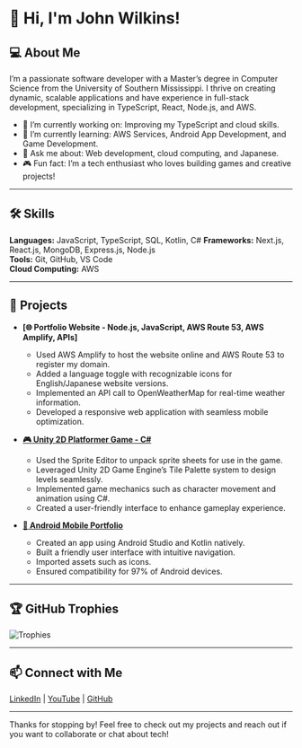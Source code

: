 # 👋 Hi, I'm John Wilkins!

## 💻 About Me
I’m a passionate software developer with a Master’s degree in Computer Science from the University of Southern Mississippi. I thrive on creating dynamic, scalable applications and have experience in full-stack development, specializing in TypeScript, React, Node.js, and AWS.

- 🔭 I’m currently working on: Improving my TypeScript and cloud skills.
- 🌱 I’m currently learning: AWS Services, Android App Development, and Game Development.
- 💬 Ask me about: Web development, cloud computing, and Japanese.
- 🎮 Fun fact: I’m a tech enthusiast who loves building games and creative projects!

---

## 🛠️ Skills
**Languages:** JavaScript, TypeScript, SQL, Kotlin, C#
**Frameworks:** Next.js, React.js, MongoDB, Express.js, Node.js  
**Tools:** Git, GitHub, VS Code  
**Cloud Computing:** AWS

---

## 🚀 Projects


- **[🌐 Portfolio Website - Node.js, JavaScript, AWS Route 53, AWS Amplify, APIs]**  
  - Used AWS Amplify to host the website online and AWS Route 53 to register my domain.  
  - Added a language toggle with recognizable icons for English/Japanese website versions.  
  - Implemented an API call to OpenWeatherMap for real-time weather information.  
  - Developed a responsive web application with seamless mobile optimization.
    


- **[🎮 Unity 2D Platformer Game - C#](https://github.com/wilkinsjohnstanley/2DUnityGame)**  
  - Used the Sprite Editor to unpack sprite sheets for use in the game.  
  - Leveraged Unity 2D Game Engine’s Tile Palette system to design levels seamlessly.  
  - Implemented game mechanics such as character movement and animation using C#.  
  - Created a user-friendly interface to enhance gameplay experience.

- **[📱 Android Mobile Portfolio](https://github.com/wilkinsjohnstanley/KotlinPortfolioApp)**  
  - Created an app using Android Studio and Kotlin natively.  
  - Built a friendly user interface with intuitive navigation.  
  - Imported assets such as icons.  
  - Ensured compatibility for 97% of Android devices.

---

## 🏆 GitHub Trophies
![Trophies](https://github-profile-trophy.vercel.app/?username=wilkinsjohnstanley&theme=radical)

---

## 📫 Connect with Me
[LinkedIn](https://www.linkedin.com/in/wilkinsjohnstanley) | [YouTube](https://youtube.com/@John-Wilkins) | [GitHub](https://github.com/wilkinsjohnstanley)

---

Thanks for stopping by! Feel free to check out my projects and reach out if you want to collaborate or chat about tech!

